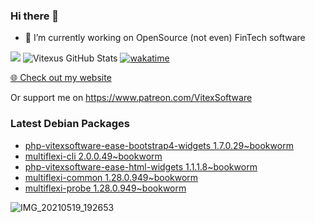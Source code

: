 ### Hi there 👋

- 🔭 I’m currently working on OpenSource  (not even) FinTech software

![](https://komarev.com/ghpvc/?username=Vitexus)
![Vitexus GitHub Stats](https://github-readme-stats.vercel.app/api?username=Vitexus&show_icons=true)
[![wakatime](https://wakatime.com/badge/user/5abba9ca-813e-43ac-9b5f-b1cfdf3dc1c7.svg)](https://wakatime.com/@5abba9ca-813e-43ac-9b5f-b1cfdf3dc1c7)

<p><a href="https://vitexsoftware.cz">🌐 Check out my website</a></p>

Or support me on https://www.patreon.com/VitexSoftware

### Latest Debian Packages
<!-- DEBIAN-PACKAGES-LIST:START -->
- [php-vitexsoftware-ease-bootstrap4-widgets 1.7.0.29~bookworm](https://repo.vitexsoftware.com/package.php?package=php-vitexsoftware-ease-bootstrap4-widgets)
- [multiflexi-cli 2.0.0.49~bookworm](https://repo.vitexsoftware.com/package.php?package=multiflexi-cli)
- [php-vitexsoftware-ease-html-widgets 1.1.1.8~bookworm](https://repo.vitexsoftware.com/package.php?package=php-vitexsoftware-ease-html-widgets)
- [multiflexi-common 1.28.0.949~bookworm](https://repo.vitexsoftware.com/package.php?package=multiflexi-common)
- [multiflexi-probe 1.28.0.949~bookworm](https://repo.vitexsoftware.com/package.php?package=multiflexi-probe)
<!-- DEBIAN-PACKAGES-LIST:END -->

![IMG_20210519_192653](https://user-images.githubusercontent.com/2621130/120022731-1bd48900-bfed-11eb-90f9-4f88f560b8b7.jpg)

<!--
**Vitexus/Vitexus** is a ✨ _special_ ✨ repository because its `README.md` (this file) appears on your GitHub profile.

Here are some ideas to get you started:

- 🌱 I’m currently learning ...
- 👯 I’m looking to collaborate on ...
- 🤔 I’m looking for help with ...
- 💬 Ask me about ...
- 📫 How to reach me: ...
- 😄 Pronouns: ...
- ⚡ Fun fact: ...
-->


